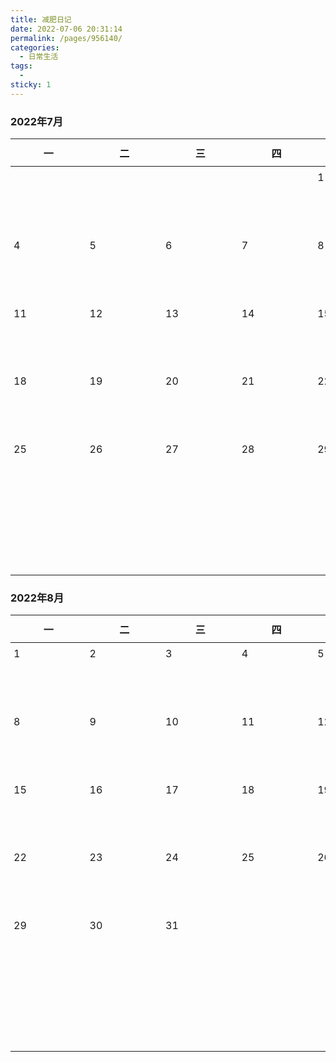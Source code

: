```yaml
---
title: 减肥日记
date: 2022-07-06 20:31:14
permalink: /pages/956140/
categories:
  - 日常生活
tags:
  - 
sticky: 1
---
```


<style>
    table {
        display: block;
    }
    table th {
    	text-align: center;
    }
    table div {
        width: 89.55px;
        height: 89.55px;
    }
    td {
        position: relative;
    }
    .day {
        position: absolute;
        top: 7px;
        left: 5px;
    }
    table .badge {
        font-size: 10px!important;
        white-space: nowrap;
    }
    td span:nth-of-type(2) {
        margin-left: 10px;
    }
    td, th {
    	padding: 0.6em 1em!important;
	}
</style>

### 2022年7月

|   一   |   二    |                              三                              |   四    |   五    |   六    |   日    |
| ------- | ------- | ------------------------------------------------------------ | ------- | ------- | ------- | ------- |
| <div></div> | <div></div> | <div></div> | <div></div> | <div><span class="day">1</span></div> | <div><span class="day">2</span></div> | <div><span class="day">3</span></div> |
| <div><span class="day">4</span></div> | <div><span class="day">5</span></div> | <div><span class="day">6</span><Badge text="蹲起120个"/><br/><Badge text="俯卧撑40个"/><br/><Badge text="仰卧起坐30个"/><br/></div> | <div><span class="day">7</span><Badge text="体重161.6斤"/><br/><Badge text="蹲起120个"/><br/><Badge text="俯卧撑40个"/><br/><Badge text="仰卧起坐30个"/><br/></div> | <div><span class="day">8</span><Badge text="体重159.6斤"/><br/><Badge text="蹲起120个"/><br/><Badge text="俯卧撑50个"/><br/><Badge text="仰卧起坐40个"/><br/></div> | <div><span class="day">9</span><Badge text="体重160.8斤" type="error"/><br/><Badge text="蹲起120个"/><br/><Badge text="俯卧撑50个"/><br/><Badge text="仰卧起坐40个"/><br/></div> | <div><span class="day">10</span><Badge text="体重162.0斤" type="error"/><br/><Badge text="蹲起120个"/><br/><Badge text="俯卧撑50个"/><br/><Badge text="仰卧起坐80个"/><br/></div> |
| <div><span class="day">11</span><Badge text="体重161.4斤"/><br/><Badge text="蹲起130个"/><br/><Badge text="俯卧撑50个"/><br/><Badge text="仰卧起坐80个"/><br/></div> | <div><span class="day">12</span><Badge text="体重161.0斤"/><br/><Badge text="蹲起130个"/><br/><Badge text="俯卧撑50个"/><br/><Badge text="仰卧起坐80个"/><br/></div> |           <div><span class="day">13</span><Badge text="体重160.9斤"/><br/><Badge text="蹲起150个"/><br/><Badge text="俯卧撑50个"/><br/><Badge text="仰卧起坐100个"/><br/></div>             |          <div><span class="day">14</span><Badge text="体重160.2斤"/><br/><Badge text="蹲起150个"/><br/><Badge text="俯卧撑50个"/><br/><Badge text="仰卧起坐100个"/><br/></div>            | <div><span class="day">15</span><Badge text="体重160.9斤" type="error"/><br/><Badge text="蹲起150个"/><br/><Badge text="俯卧撑50个"/><br/><Badge text="仰卧起坐100个"/><br/></div> | <div><span class="day">16</span><Badge text="体重160.9斤"/><br/><Badge text="仰卧起坐50个" type="error"/><br/></div> | <div><span class="day">17</span><Badge text="体重160.2斤"/><br/><Badge text="溜达1小时"/><br/><Badge text="俯卧撑50个"/><br/><Badge text="仰卧起坐100个"/><br/></div> |
| <div><span class="day">18</span><Badge text="体重160斤"/><br/><Badge text="蹲起150个"/><br/><Badge text="俯卧撑50个"/><br/><Badge text="仰卧起坐100个"/><br/></div> | <div><span class="day">19</span><Badge text="体重159.1斤"/><br/><Badge text="蹲起150个"/><br/><Badge text="俯卧撑50个"/><br/><Badge text="仰卧起坐100个"/><br/></div> | <div><span class="day">20</span><Badge text="体重158.8斤"/><br/><Badge text="蹲起150个"/><br/><Badge text="仰卧起坐100个"/><br/></div> | <div><span class="day">21</span><Badge text="体重158.6斤"/><br/><Badge text="蹲起150个"/><br/><Badge text="俯卧撑50个"/><br/><Badge text="仰卧起坐100个"/><br/></div> | <div><span class="day">22</span><Badge text="体重159.4斤" type="error"/><br/><Badge text="蹲起150个"/><br/><Badge text="俯卧撑50个"/><br/><Badge text="仰卧起坐100个"/><br/></div> | <div><span class="day">23</span><Badge text="体重159.7斤" type="error"/><br/><Badge text="蹲起150个"/><br/><Badge text="俯卧撑50个"/><br/><Badge text="仰卧起坐100个"/><br/></div> | <div><span class="day">24</span><Badge text="体重158.1斤"/><br/><Badge text="蹲起150个" type="warning"/><br/><Badge text="俯卧撑50个" type="warning"/><br/><Badge text="仰卧起坐100个" type="warning"/><br/></div> |
| <div><span class="day">25</span><Badge text="体重160.0斤" type="error"/><br/><Badge text="蹲起150个"/><br/><Badge text="俯卧撑50个"/><br/><Badge text="仰卧起坐100个"/><br/></div> | <div><span class="day">26</span><Badge text="体重159.2斤"/><br/><Badge text="蹲起150个"/><br/><Badge text="俯卧撑50个"/><br/><Badge text="仰卧起坐120个"/><br/></div> | <div><span class="day">27</span><Badge text="体重158斤"/><br/><Badge text="蹲起150个"/><br/><Badge text="俯卧撑50个"/><br/><Badge text="仰卧起坐120个"/><br/></div> | <div><span class="day">28</span><Badge text="体重158.1斤" type="error"/><br/><Badge text="蹲起150个"/><br/><Badge text="俯卧撑50个"/><br/><Badge text="仰卧起坐100个"/><br/></div> | <div><span class="day">29</span><Badge text="体重157.1斤"/><br/><Badge text="蹲起150个" type="warning"/><br/><Badge text="俯卧撑50个" type="warning"/><br/><Badge text="仰卧起坐100个" type="warning"/><br/></div> | <div><span class="day">30<Badge text="体重0斤" type="warning"/><br/><Badge text="蹲起150个" type="warning"/><br/><Badge text="俯卧撑50个" type="warning"/><br/><Badge text="仰卧起坐100个" type="warning"/><br/></span></div> | <div><span class="day">31</span><Badge text="体重0斤" type="warning"/><br/><Badge text="蹲起150个" type="warning"/><br/><Badge text="俯卧撑50个" type="warning"/><br/><Badge text="仰卧起坐100个" type="warning"/><br/></div> |
| <div></div> | <div></div> | <div></div> | <div></div> | <div></div> | <div></div> | <div></div> |

### 2022年8月

|             一             |             二             |             三             |             四             |             五             |             六             |             日             |
| -------------------------- | -------------------------- | -------------------------- | -------------------------- | -------------------------- | -------------------------- | -------------------------- |
| <div><span class="day">1</span></div> | <div><span class="day">2</span></div> | <div><span class="day">3</span></div> | <div><span class="day">4</span></div> | <div><span class="day">5</span></div> | <div><span class="day">6</span></div> | <div><span class="day">7</span></div> |
| <div><span class="day">8</span></div> | <div><span class="day">9</span></div> | <div><span class="day">10</span></div> | <div><span class="day">11</span></div> | <div><span class="day">12</span></div> | <div><span class="day">13</span></div> | <div><span class="day">14</span></div> |
| <div><span class="day">15</span></div> | <div><span class="day">16</span></div> | <div><span class="day">17</span></div> | <div><span class="day">18</span></div> | <div><span class="day">19</span></div> | <div><span class="day">20</span></div> | <div><span class="day">21</span></div> |
| <div><span class="day">22</span></div> | <div><span class="day">23</span></div> | <div><span class="day">24</span></div> | <div><span class="day">25</span></div> | <div><span class="day">26</span></div> | <div><span class="day">27</span></div> | <div><span class="day">28</span></div> |
| <div><span class="day">29</span></div> | <div><span class="day">30</span></div> | <div><span class="day">31</span></div> | <div></div> | <div></div> | <div></div> | <div></div> |
| <div></div> | <div></div> | <div></div> | <div></div> | <div></div> | <div></div> | <div></div> |

